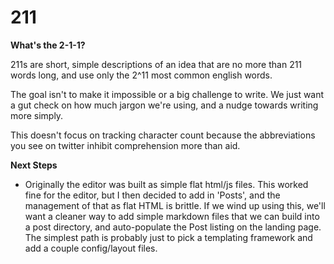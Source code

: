 # 211

**What's the 2-1-1?**

211s are short, simple descriptions of an idea that are no more than 211 words long, and use only the 2^11 most common english words.

The goal isn't to make it impossible or a big challenge to write. We just want a gut check on how much jargon we're using, and a nudge towards writing more simply.

This doesn't focus on tracking character count because the abbreviations you see on twitter inhibit comprehension more than aid.

**Next Steps**

- Originally the editor was built as simple flat html/js files. This worked fine for the editor, but I then decided to add in 'Posts', and the management of that as flat HTML is brittle. If we wind up using this, we'll want a cleaner way to add simple markdown files that we can build into a post directory, and auto-populate the Post listing on the landing page. The simplest path is probably just to pick a templating framework and add a couple config/layout files.
